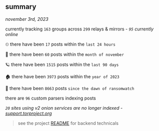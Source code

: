 
## summary
_november 3rd, 2023_

currently tracking `163` groups across `299` relays & mirrors - _`95` currently online_

⏲ there have been `17` posts within the `last 24 hours`

🦈 there have been `60` posts within the `month of november`

🪐 there have been `1515` posts within the `last 90 days`

🏚 there have been `3973` posts within the `year of 2023`

🦕 there have been `8663` posts `since the dawn of ransomwatch`

there are `96` custom parsers indexing posts

_`20` sites using v2 onion services are no longer indexed - [support.torproject.org](https://support.torproject.org/onionservices/v2-deprecation/)_

> see the project [README](https://github.com/joshhighet/ransomwatch#ransomwatch--) for backend technicals
